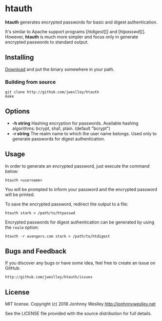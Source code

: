 # htauth

**htauth** generates encrypted passwords for basic and digest authentication.

It's similar to Apache support programs [*htdigest*][] and [*htpasswd*][]. However, **htauth** is much more simpler and focus only in generate encrypted passwords to standard output.

## Installing

[Download][] and put the binary somewhere in your path.

### Building from source

    git clone http://github.com/jweslley/htauth
    make

## Options

* **-h string** Hashing encryption for passwords. Available hashing algorithms: bcrypt, sha1, plain. (default "bcrypt")
* **-r string** The realm name to which the user name belongs. Used only to generate passwords for digest authentication.

## Usage

In order to generate an encrypted password, just execute the command below:

    htauth <username>

You will be prompted to inform your password and the encrypted password will be printed.

To save the encrypted password, redirect the output to a file:

    htauth stark > /path/to/htpasswd

Encrypted passwords for digest authentication can be generated by using the `realm` option:

    htauth -r avengers.com stark > /path/to/htdigest


## Bugs and Feedback

If you discover any bugs or have some idea, feel free to create an issue on GitHub:

    http://github.com/jweslley/htauth/issues


## License

MIT license. Copyright (c) 2018 Jonhnny Weslley <http://jonhnnyweslley.net>

See the LICENSE file provided with the source distribution for full details.


[download]: https://github.com/jweslley/htauth/releases
[htpasswd]: https://httpd.apache.org/docs/2.2/programs/htpasswd.html
[htdigest]: https://httpd.apache.org/docs/2.2/programs/htdigest.html
